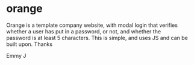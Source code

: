 # orange

<p>Orange is a template company website, with modal login that verifies whether a user has put in a password, or not, and whether the<br>password
is at least 5 characters. This is simple, and uses JS and can be built upon. Thanks</p>

Emmy J
